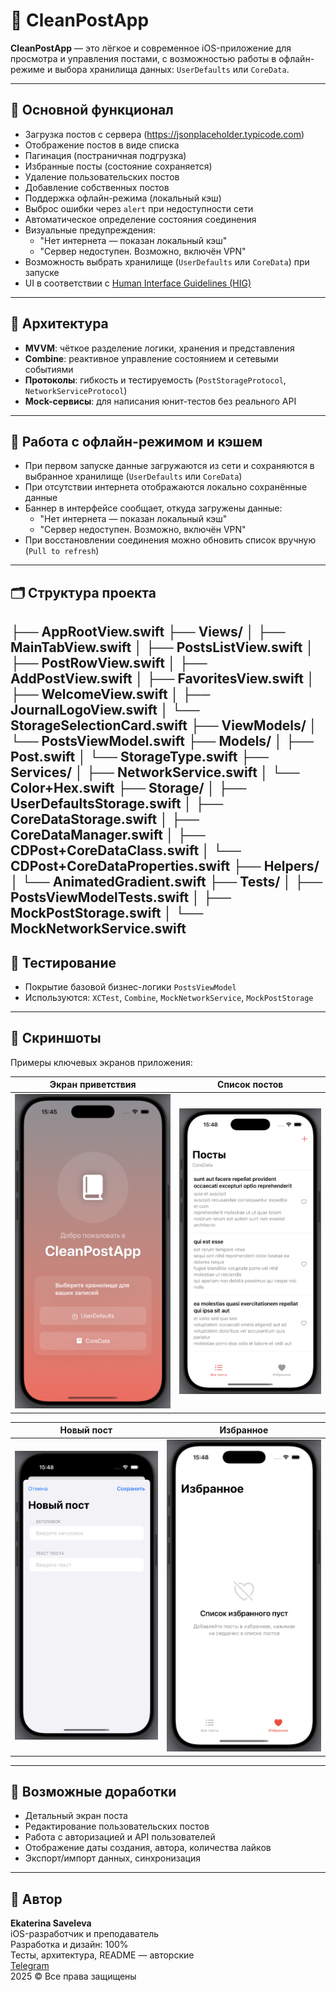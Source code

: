 # 📱 CleanPostApp

**CleanPostApp** — это лёгкое и современное iOS-приложение для просмотра и управления постами, с возможностью работы в офлайн-режиме и выбора хранилища данных: `UserDefaults` или `CoreData`.

---

## 🚀 Основной функционал

- Загрузка постов с сервера (https://jsonplaceholder.typicode.com)
- Отображение постов в виде списка
- Пагинация (постраничная подгрузка)
- Избранные посты (состояние сохраняется)
- Удаление пользовательских постов
- Добавление собственных постов
- Поддержка офлайн-режима (локальный кэш)
- Выброс ошибки через `alert` при недоступности сети
- Автоматическое определение состояния соединения
- Визуальные предупреждения:
  - "Нет интернета — показан локальный кэш"
  - "Сервер недоступен. Возможно, включён VPN"
- Возможность выбрать хранилище (`UserDefaults` или `CoreData`) при запуске
- UI в соответствии с [Human Interface Guidelines (HIG)](https://developer.apple.com/design/human-interface-guidelines/)

---

## 🧱 Архитектура

- **MVVM**: чёткое разделение логики, хранения и представления
- **Combine**: реактивное управление состоянием и сетевыми событиями
- **Протоколы**: гибкость и тестируемость (`PostStorageProtocol`, `NetworkServiceProtocol`)
- **Mock-сервисы**: для написания юнит-тестов без реального API

---

## 💾 Работа с офлайн-режимом и кэшем

- При первом запуске данные загружаются из сети и сохраняются в выбранное хранилище (`UserDefaults` или `CoreData`)
- При отсутствии интернета отображаются локально сохранённые данные
- Баннер в интерфейсе сообщает, откуда загружены данные:
  - "Нет интернета — показан локальный кэш"
  - "Сервер недоступен. Возможно, включён VPN"
- При восстановлении соединения можно обновить список вручную (`Pull to refresh`)

---

## 🗂 Структура проекта

├── AppRootView.swift
├── Views/
│ ├── MainTabView.swift
│ ├── PostsListView.swift
│ ├── PostRowView.swift
│ ├── AddPostView.swift
│ ├── FavoritesView.swift
│ ├── WelcomeView.swift
│ ├── JournalLogoView.swift
│ └── StorageSelectionCard.swift
├── ViewModels/
│ └── PostsViewModel.swift
├── Models/
│ ├── Post.swift
│ └── StorageType.swift
├── Services/
│ ├── NetworkService.swift
│ └── Color+Hex.swift
├── Storage/
│ ├── UserDefaultsStorage.swift
│ ├── CoreDataStorage.swift
│ ├── CoreDataManager.swift
│ ├── CDPost+CoreDataClass.swift
│ └── CDPost+CoreDataProperties.swift
├── Helpers/
│ └── AnimatedGradient.swift
├── Tests/
│ ├── PostsViewModelTests.swift
│ ├── MockPostStorage.swift
│ └── MockNetworkService.swift
---

## 🧪 Тестирование

- Покрытие базовой бизнес-логики `PostsViewModel`
- Используются: `XCTest`, `Combine`, `MockNetworkService`, `MockPostStorage`

---

## 📸 Скриншоты

Примеры ключевых экранов приложения:

| Экран приветствия | Список постов |
|-------------------|----------------|
| ![Welcome](./screenshots/welcome.png) | ![Posts](./screenshots/posts.png) |

| Новый пост | Избранное |
|------------|-------------|
| ![NewPost](./screenshots/new_post.png) | ![Favorites](./screenshots/favorites.png) |

---

## 🧭 Возможные доработки

- Детальный экран поста
- Редактирование пользовательских постов
- Работа с авторизацией и API пользователей
- Отображение даты создания, автора, количества лайков
- Экспорт/импорт данных, синхронизация

---

## 📝 Автор

**Ekaterina Saveleva**  
iOS-разработчик и преподаватель  
Разработка и дизайн: 100%  
Тесты, архитектура, README — авторские  
[Telegram](https://t.me/indiana_jonez)  
2025 © Все права защищены

